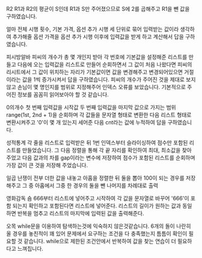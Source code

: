 R2
R1과 R2의 평균이 S인데 R1과 S만 주어졌으므로 S에 2를 곱해주고 R1을 뺀 값을 구하였습니다.

얼마
전체 시행 횟수, 기본 가격, 옵션 추가 시행 세 단위로 묶어 입력받는 값이라 생각하여 추가해줄 옵션 가격을 옵션 추가 시행 이후에 입력값을 받게 하고 계산해서 답을 구하였습니다.

피시방알바
피씨의 개수가 총 몇 개인지 받아 각 번호에 기본값을 설정해준 리스트를 만들고 다음에 오는 입력값을 리스트로 만들어 순회하면서 그 값이 처음 나왔다면 피씨의 리시트에서 그 값이 위치하는 자리가 기본값이면 값을 변경해주고 변경되어있으면 거절이라는 값을 1씩 증가시켜서 답을 구하였습니다.
피씨의 개수가 주어진 것을 제대로 보지 않고 손님이 몇 명인지를 범위로 지정해주어 인덱스 오류를 보았습니다.
기본적으로 주어진 정보를 꼼꼼히 읽어보아야 할 것 같습니다.

0의개수
첫 번째 입력값을 시작값 두 번째 입력값을 마지막 값으로 가지는 범위 range(1st, 2nd + 1)을 순회하며 각 값들을 문자열 형태로 변환한 다음 리스트 형태로 변환시켜주고 '0'이 몇 개 있는지 세어준 다음 cnt라는 값에 누적하여 답을 구하였습니다.

성적통계
각 줄을 리스트로 입력받은 뒤 1번 인덱스부터 슬라이싱하여 점수만 포함된 리스트를 만들었습니다.
그 다음 정렬을 통해 각 끝 자리를 확인하여 최대, 최소값을 찾아주었고 다음 값과의 차를 gap이라는 변수에 저장하여 점수가 포함된 리스트를 순회하며 가장 값이 큰 것을 저장해 주었습니다.

일곱 난쟁이
전부 더한 값을 내놓고 아홉을 정렬한 뒤 둘을 뽑아 100이 되는 경우를 저장해주고 그 중 아홉에서 그중 한 경우의 둘을 뺀 나머지를 차례대로 출력

영화감독 숌
666부터 리스트에 넣어주고 시작하여 각 값을 문자열로 바꾸어 '666'이 포함 되는지 확인하고 
포함된다면 리스트에 넣어준다. 리스트의 길이가 원하는 값과 동일하면 반복을 멈추고 리스트의 마지막에 입력된 값을 출력해준다.

오목
while문을 이용하여 탐색하는것에 익숙하지 않은것같습니다. 6개의 돌이 나란히 올 경우를 놓친적이 꽤 있어 문제에서 요구하는 조건을 다 충족했는지 틈틈이 확인이 필요할 것 같습니다. while으로 제한된 조건안에서 반복하여 값을 찾는 연습이 더 필요하다고 느껴집니다.